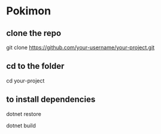 # Pokimon

## clone the repo

git clone https://github.com/your-username/your-project.git

## cd to the folder

cd your-project

## to install dependencies 

dotnet restore

dotnet build
